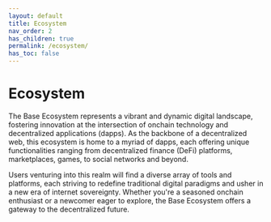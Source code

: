```yaml
---
layout: default
title: Ecosystem
nav_order: 2
has_children: true
permalink: /ecosystem/
has_toc: false
---
```


# Ecosystem

The Base Ecosystem represents a vibrant and dynamic digital landscape, fostering
innovation at the intersection of onchain technology and decentralized
applications (dapps). As the backbone of a decentralized web, this ecosystem is
home to a myriad of dapps, each offering unique functionalities ranging from
decentralized finance (DeFi) platforms, marketplaces, games, to social networks
and beyond.

Users venturing into this realm will find a diverse array of tools and
platforms, each striving to redefine traditional digital paradigms and usher in
a new era of internet sovereignty. Whether you're a seasoned onchain enthusiast
or a newcomer eager to explore, the Base Ecosystem offers a gateway to the
decentralized future.
